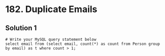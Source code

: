 # 182. Duplicate Emails

## Solution 1

```
# Write your MySQL query statement below
select email from (select email, count(*) as count from Person group by email) as t where count > 1;
```
